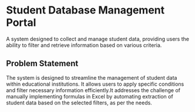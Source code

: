 # Student Database Management Portal
A system designed to collect and manage student data, providing users the ability to filter and retrieve information based on various criteria.

## Problem Statement
The system is designed to streamline the management of student data within educational institutions. It allows users to apply specific conditions and filter necessary information efficiently.It addresses the challenge of manually implementing formulas in Excel by automating extraction  of student data based on the selected filters, as per the needs.


